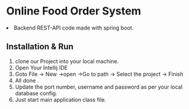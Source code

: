 # Online Food Order System

<li> Backend REST-API code made with spring boot.


## Installation & Run

1. clone our Project into your local machine.
2. Open Your Intellij IDE
3. Goto File -> New ->open ->Go to path -> Select the project -> Finish
4. All done .
5. Update the port number, username and password as per your local database config.
6. Just start main application class file.
